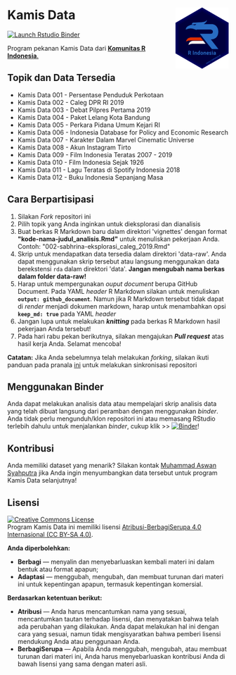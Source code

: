 # Kamis Data <img src='r-indonesia.png' align="right" height="139" />

<!-- badges: start -->
[![Launch Rstudio Binder](http://mybinder.org/badge.svg)](https://mybinder.org/v2/gh/indo-r/kamisdata/master?urlpath=rstudio)
<!-- badges: end -->

Program pekanan Kamis Data dari [**Komunitas R Indonesia**.](https://GNURIndonesia)

## Topik dan Data Tersedia

* Kamis Data 001 - Persentase Penduduk Perkotaan
* Kamis Data 002 - Caleg DPR RI 2019
* Kamis Data 003 - Debat Pilpres Pertama 2019
* Kamis Data 004 - Paket Lelang Kota Bandung
* Kamis Data 005 - Perkara Pidana Umum Kejari RI
* Kamis Data 006 - Indonesia Database for Policy and Economic Research
* Kamis Data 007 - Karakter Dalam Marvel Cinematic Universe
* Kamis Data 008 - Akun Instagram Tirto
* Kamis Data 009 - Film Indonesia Teratas 2007 - 2019
* Kamis Data 010 - Film Indonesia Sejak 1926
* Kamis Data 011 - Lagu Teratas di Spotify Indonesia 2018
* Kamis Data 012 - Buku Indonesia Sepanjang Masa

## Cara Berpartisipasi

1. Silakan *Fork* repositori ini
2. Pilih topik yang Anda inginkan untuk dieksplorasi dan dianalisis
3. Buat berkas R Markdown baru dalam direktori 'vignettes' dengan format **"kode-nama-judul_analisis.Rmd"** untuk menuliskan pekerjaan Anda. Contoh: "002-sabhrina-eksplorasi_caleg_2019.Rmd"
4. Skrip untuk mendapatkan data tersedia dalam direktori 'data-raw'. Anda dapat menggunakan skrip tersebut atau langsung menggunakan data berekstensi `rda` dalam direktori 'data'. **Jangan mengubah nama berkas dalam folder data-raw!**
5. Harap untuk mempergunakan *ouput document* berupa GitHub Document. Pada YAML *header* R Markdown silakan untuk menuliskan **`output: github_document`**. Namun jika R Markdown tersebut tidak dapat di *render* menjadi dokumen markdown, harap untuk menambahkan opsi **`keep_md: true`** pada YAML *header*
6. Jangan lupa untuk melakukan **_knitting_** pada berkas R Markdown hasil pekerjaan Anda tersebut!
7. Pada hari rabu pekan berikutnya, silakan mengajukan **_Pull request_** atas hasil kerja Anda. Selamat mencoba!

**Catatan:** Jika Anda sebelumnya telah melakukan *forking*, silakan ikuti panduan pada pranala [ini](https://digitaldrummerj.me/git-sync-fork-to-master/) untuk melakukan sinkronisasi repositori

## Menggunakan Binder
Anda dapat melakukan analisis data atau mempelajari skrip analisis data yang telah dibuat langsung dari peramban dengan menggunakan *binder*. Anda tidak perlu mengunduh/klon repositori ini atau memasang RStudio terlebih dahulu untuk menjalankan *binder*, cukup klik >> [![Binder](http://mybinder.org/badge.svg)](https://mybinder.org/v2/gh/indo-r/kamisdata/master?urlpath=rstudio)!

## Kontribusi
Anda memiliki dataset yang menarik? Silakan kontak [Muhammad Aswan Syahputra](https://t.me/aswansyahputra) jika Anda ingin menyumbangkan data tersebut untuk program Kamis Data selanjutnya!

## Lisensi

<a rel="license" href="http://creativecommons.org/licenses/by-sa/4.0/"><img alt="Creative Commons License" style="border-width:0" src="https://i.creativecommons.org/l/by-sa/4.0/88x31.png" /></a><br />Program Kamis Data ini memiliki lisensi
<a rel="license" href="http://creativecommons.org/licenses/by-sa/4.0/">Atribusi-BerbagiSerupa 4.0 Internasional (CC BY-SA 4.0)</a>.

**Anda diperbolehkan:**

+ **Berbagi** — menyalin dan menyebarluaskan kembali materi ini dalam bentuk atau format apapun;
+ **Adaptasi** — menggubah, mengubah, dan membuat turunan dari materi ini untuk kepentingan apapun, termasuk kepentingan komersial. 

**Berdasarkan ketentuan berikut:**

+ **Atribusi** — Anda harus mencantumkan nama yang sesuai, mencantumkan tautan terhadap lisensi, dan menyatakan bahwa telah ada perubahan yang dilakukan. Anda dapat melakukan hal ini dengan cara yang sesuai, namun tidak mengisyaratkan bahwa pemberi lisensi mendukung Anda atau penggunaan Anda.
+ **BerbagiSerupa** — Apabila Anda menggubah, mengubah, atau membuat turunan dari materi ini, Anda harus menyebarluaskan kontribusi Anda di bawah lisensi yang sama dengan materi asli. 
    
